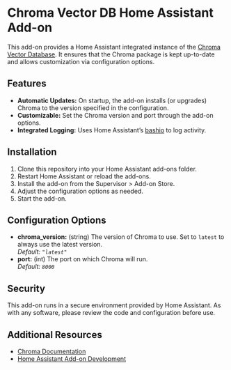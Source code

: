# Chroma Vector DB Home Assistant Add-on

This add-on provides a Home Assistant integrated instance of the [Chroma Vector Database](https://docs.trychroma.com/docs/overview/getting-started). It ensures that the Chroma package is kept up-to-date and allows customization via configuration options.

## Features

- **Automatic Updates:** On startup, the add-on installs (or upgrades) Chroma to the version specified in the configuration.
- **Customizable:** Set the Chroma version and port through the add-on options.
- **Integrated Logging:** Uses Home Assistant’s [bashio](https://github.com/home-assistant/bashio) to log activity.

## Installation

1. Clone this repository into your Home Assistant add-ons folder.
2. Restart Home Assistant or reload the add-ons.
3. Install the add-on from the Supervisor > Add-on Store.
4. Adjust the configuration options as needed.
5. Start the add-on.

## Configuration Options

- **chroma_version:** (string) The version of Chroma to use. Set to `latest` to always use the latest version.  
  _Default: `"latest"`_
- **port:** (int) The port on which Chroma will run.  
  _Default: `8000`_

## Security

This add-on runs in a secure environment provided by Home Assistant. As with any software, please review the code and configuration before use.

## Additional Resources

- [Chroma Documentation](https://docs.trychroma.com/docs/overview/getting-started)
- [Home Assistant Add-on Development](https://developers.home-assistant.io/docs/add-ons/)
